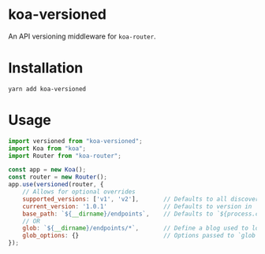# koa-versioned
An API versioning middleware for `koa-router`.

# Installation
`yarn add koa-versioned`

# Usage
```js
import versioned from "koa-versioned";
import Koa from "koa";
import Router from "koa-router";

const app = new Koa();
const router = new Router();
app.use(versioned(router, {
    // Allows for optional overrides
    supported_versions: ['v1', 'v2'],       // Defaults to all discovered version directories
    current_version: '1.0.1'                // Defaults to version in `${process.cwd()}/package.json`
    base_path: `${__dirname}/endpoints`,    // Defaults to `${process.cwd()}/endpoints`
    // OR
    glob: `${__dirname}/endpoints/*`,       // Define a blog used to locate version directories
    glob_options: {}                        // Options passed to `glob`
});
```